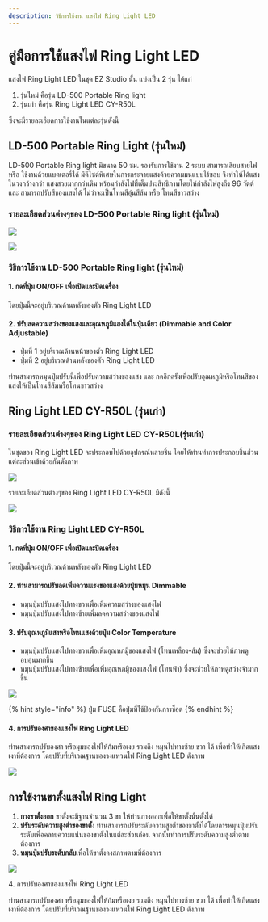 ```yaml
---
description: วิธีการใช้งาน แสงไฟ Ring Light LED
---
```


# คู่มือการใช้แสงไฟ Ring Light LED

แสงไฟ Ring Light LED ในชุด EZ Studio นั้น แบ่งเป็น 2 รุ่น ได้แก่&#x20;

1. รุ่นใหม่ คือรุ่น LD-500 Portable Ring light
2. รุ่นเก่า คือรุ่น Ring Light LED CY-R50L

ซึ่งจะมีรายละเอียดการใช้งานในแต่ละรุ่นดังนี้

## LD-500 Portable Ring Light (รุ่นใหม่)

&#x20;         LD-500 Portable Ring light  มีขนาด 50 ซม. รองรับการใช้งาน 2 ระบบ สามารถเสียบสายไฟ หรือ ใช้งานด้วยแบตเตอรี่ได้ มีดีไซต์พิเศษในการกระจายแสงด้วยความมนแบบไร้ขอบ จึงทำให้ได้แสงในวงกว้างกว่า แสงสวยมากกว่าเดิม พร้อมกำลังไฟที่เต็มประสิทธิภาพโดยให้กำลังไฟสูงถึง 96 วัตต์ และ สามารถปรับสีของแสงได้ ไม่ว่าจะเป็นโทนสีอุ่นสีส้ม หรือ โทนสีขาวสว่าง

### รายละเอียดส่วนต่างๆของ LD-500 Portable Ring light (รุ่นใหม่)

![](../../../.gitbook/assets/9.png)

![](<../../../.gitbook/assets/image (78).png>)

### วิธีการใช้งาน LD-500 Portable Ring light (รุ่นใหม่)

#### 1. กดที่ปุ่ม **ON/OFF** เพื่อเปิดและปิดเครื่อง

&#x20;  โดยปุ่มนี้จะอยู่บริเวณด้านหลังของตัว Ring Light LED

#### 2. ปรับลดความสว่างของแสงและอุณหภูมิแสงได้ในปุ่มเดียว (**Dimmable and Color Adjustable)**

* ปุ่มที่ 1 อยู่บริเวณด้านหน้าของตัว Ring Light LED
* ปุ่มที่ 2 อยู่บริเวณด้านหลังของตัว Ring Light LED

ท่านสามารถหมุนปุ่มปรับนี้เพื่อปรับความสว่างของแสง และ กดอีกครั้งเพื่อปรับอุณหภูมิหรือโทนสีของแสงให้เป็นโทนสีส้มหรือโทนขาวสว่าง

## Ring Light LED CY-R50L (รุ่นเก่า)

### รายละเอียดส่วนต่างๆของ Ring Light LED CY-R50L(รุ่นเก่า)

ในชุดของ Ring Light LED จะประกอบไปด้วยอุปกรณ์หลายชิ้น โดยให้ท่านทำการประกอบชิ้นส่วนแต่ละส่วนเข้าด้วยกันดังภาพ

![](<../../../.gitbook/assets/image (54).png>)

รายละเอียดส่วนต่างๆของ Ring Light LED CY-R50L มีดังนี้

![](<../../../.gitbook/assets/image (68).png>)

### วิธีการใช้งาน Ring Light LED CY-R50L

#### 1. กดที่ปุ่ม **ON/OFF** เพื่อเปิดและปิดเครื่อง

โดยปุ่มนี้จะอยู่บริเวณด้านหลังของตัว Ring Light LED

#### 2. ท่านสามารถปรับลดเพิ่มความแรงของแสงด้วยปุ่มหมุน **Dimmable**

* หมุนปุ่มปรับแสงไปทางขวาเพื่อเพิ่มความสว่างของแสงไฟ
* หมุนปุ่มปรับแสงไปทางซ้ายเพิ่มลดความสว่างของแสงไฟ

#### 3. ปรับอุณหภูมิแสงหรือโทนแสงด้วยปุ่ม **Color Temperature**

* หมุนปุ่มปรับแสงไปทางขวาเพื่อเพิ่มอุณหภมูิของแสงไฟ (โทนเหลือง-ส้ม) ซึ่งจะช่วยให้ภาพดูอบอุ่นมากขึ้น
* หมุนปุ่มปรับแสงไปทางซ้ายเพื่อเพิ่มอุณหภมูิของแสงไฟ (โทนฟ้า) ซึ่งจะช่วยให้ภาพดูสว่างจ้ามากขึ้น

![](<../../../.gitbook/assets/image (43).png>)

{% hint style="info" %}
ปุ่ม FUSE คือปุ่มที่ใช้ป้องกันการช็อต
{% endhint %}

#### 4. การปรับองศาของแสงไฟ Ring Light LED

ท่านสามารถปรับองศา หรือมุมของไฟให้ก้มหรือเงย รวมถึง หมุนไปทางซ้าย ขวา ได้ เพื่อทำให้เกิดแสงเงาที่ต้องการ โดยปรับที่บริเวณฐานของวงแหวนไฟ Ring Light LED ดังภาพ

![](<../../../.gitbook/assets/Elegant Company Profile Presentation (2) (1).png>)

## การใช้งานขาตั้งแสงไฟ Ring Light

1. **กางขาตั้งออก** ขาตั้งจะมีฐานจำนวน 3 ขา ให้ท่านกางออกเพื่อให้ขาตั้งนั้นตั้งได้
2. **ปรับระดับความสูงต่ำของขาตั้**ง ท่านสามารถปรับระดับความสูงต่ำของขาตั้งได้โดยการหมุนปุ่มปรับระดับเพื่อคลายความแน่นของขาตั้งในแต่ละส่วนก่อน จากนั้นทำการปรับระดับความสูงต่ำตามต้องการ&#x20;
3. **หมุนปุ่มปรับระดับกลับ**เพื่อให้ขาตั้งคงสภาพตามที่ต้องการ

![](../../../.gitbook/assets/11.png)

4\. การปรับองศาของแสงไฟ Ring Light LED

ท่านสามารถปรับองศา หรือมุมของไฟให้ก้มหรือเงย รวมถึง หมุนไปทางซ้าย ขวา ได้ เพื่อทำให้เกิดแสงเงาที่ต้องการ โดยปรับที่บริเวณฐานของวงแหวนไฟ Ring Light LED ดังภาพ
